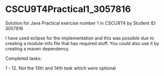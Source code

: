 # CSCU9T4Practical1_3057816
Solution for Java Practical exercise number 1 in CSCU9T4 by Student ID: 3057816


I have used eclipse for the implementation and this was possible due to creating a module-info file that has required stuff. You could also use it by creating a maven dependency.


Completed tasks:


1 - 12. Not the 13th and 14th task which were optional
